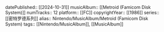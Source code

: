 datePublished:: [[2024-10-31]]
musicAlbum:: [[Metroid (Famicom Disk System)]]
numTracks:: 12
platform:: [[FC]]
copyrightYear:: [[1986]]
series:: [[密特罗德系列]]
alias:: Nintendo/MusicAlbum/Metroid (Famicom Disk System)
tags:: [[Nintendo/MusicAlbum]], [[MusicAlbum]]

